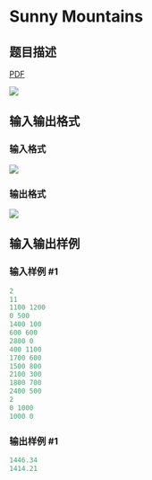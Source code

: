 # Sunny Mountains

## 题目描述

[problemUrl]: https://uva.onlinejudge.org/index.php?option=com_onlinejudge&Itemid=8&category=11&page=show_problem&problem=861

[PDF](https://uva.onlinejudge.org/external/9/p920.pdf)

![](https://cdn.luogu.com.cn/upload/vjudge_pic/UVA920/ea04657e3058953ac30786a369c3067351a35be3.png)

## 输入输出格式

### 输入格式

![](https://cdn.luogu.com.cn/upload/vjudge_pic/UVA920/5a1a2133dccc0de49efd35f528074c56f0f33006.png)

### 输出格式

![](https://cdn.luogu.com.cn/upload/vjudge_pic/UVA920/55a7d2b6937b93e5b8e8b5de6bab638b9437169a.png)

## 输入输出样例

### 输入样例 #1

```cpp
2
11
1100 1200
0 500
1400 100
600 600
2800 0
400 1100
1700 600
1500 800
2100 300
1800 700
2400 500
2
0 1000
1000 0
```


### 输出样例 #1

```cpp
1446.34
1414.21
```


